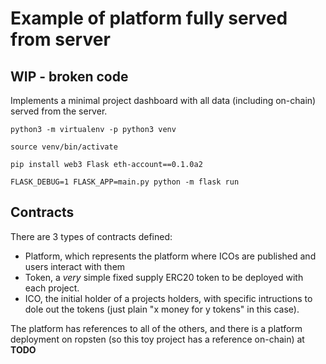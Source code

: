 # Example of platform fully served from server

## WIP - broken code

Implements a minimal project dashboard with all data (including on-chain) served from the server.


```
python3 -m virtualenv -p python3 venv

source venv/bin/activate

pip install web3 Flask eth-account==0.1.0a2

FLASK_DEBUG=1 FLASK_APP=main.py python -m flask run
```

## Contracts

There are 3 types of contracts defined:
 - Platform, which represents the platform where ICOs are published and users interact with them
 - Token, a *very* simple fixed supply ERC20 token to be deployed with each project.
 - ICO, the initial holder of a projects holders, with specific intructions to dole out the tokens (just plain "x money for y tokens" in this case).

 The platform has references to all of the others, and there is a platform deployment on ropsten (so this toy project has a reference on-chain) at **TODO**